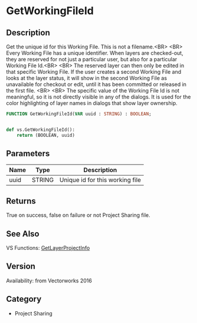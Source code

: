 # GetWorkingFileId

## Description
Get the unique id for this Working File.  This is not a filename.&lt;BR&gt;
&lt;BR&gt;
Every Working File has a unique identifier. When layers are checked-out, they are reserved for not just a particular user, but also for a particular Working File Id.&lt;BR&gt;
&lt;BR&gt;
The reserved layer can then only be edited in that specific Working File.  If the user creates a second Working File and looks at the layer status, it will show in the second Working File as unavailable for checkout or edit, until it has been committed or released in the first file. &lt;BR&gt;
&lt;BR&gt;
The specific value of the Working File Id is not meaningful, so it is not directly visible in any of the dialogs.  It is used for the color highlighting of layer names in dialogs that show layer ownership.

```pascal
FUNCTION GetWorkingFileId(VAR uuid : STRING) : BOOLEAN;
```

```python

def vs.GetWorkingFileId():
    return (BOOLEAN, uuid)
```

## Parameters
|Name|Type|Description|
|---|---|---|
|uuid|STRING|Unique id for this working file|

## Returns
True on success, false on failure or not Project Sharing file.

## See Also
VS Functions:
[GetLayerProjectInfo](GetLayerProjectInfo.md)

## Version
Availability: from Vectorworks 2016
## Category
* Project Sharing

